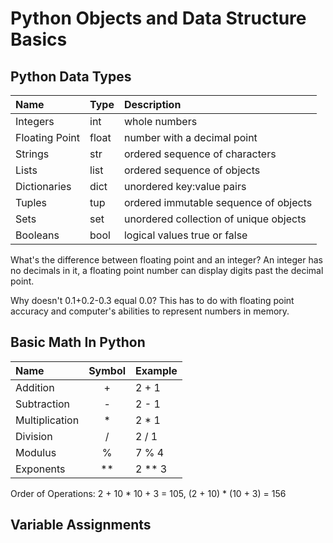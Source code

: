 # Python Objects and Data Structure Basics

## Python Data Types

| Name           | Type  | Description                            |
|:---------------|:------|:---------------------------------------|
| Integers       | int   | whole numbers                          |
| Floating Point | float | number with a decimal point            |
| Strings        | str   | ordered sequence of characters         |
| Lists          | list  | ordered sequence of objects            |
| Dictionaries   | dict  | unordered key:value pairs              |
| Tuples         | tup   | ordered immutable sequence of objects  |
| Sets           | set   | unordered collection of unique objects |
| Booleans       | bool  | logical values true or false           |

What's the difference between floating point and an integer? An integer has no 
 decimals in it, a floating point number can display digits past the decimal point.

Why doesn't 0.1+0.2-0.3 equal 0.0? This has to do with floating point accuracy 
 and computer's abilities to represent numbers in memory.

## Basic Math In Python

| Name           | Symbol | Example |
|:---------------|:------:|:--------|
| Addition       | +      | 2 + 1   |
| Subtraction    | -      | 2 - 1   |
| Multiplication | *      | 2 \* 1  |
| Division       | /      | 2 / 1   |
| Modulus        | %      | 7 % 4   |
| Exponents      | **     | 2 ** 3  |

Order of Operations: 2 + 10 * 10 + 3 = 105, (2 + 10) * (10 + 3) = 156

## Variable Assignments
